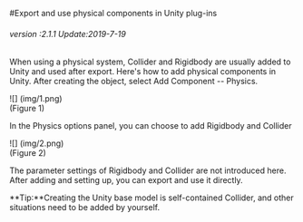 #Export and use physical components in Unity plug-ins

###### *version :2.1.1   Update:2019-7-19*

When using a physical system, Collider and Rigidbody are usually added to Unity and used after export. Here's how to add physical components in Unity. After creating the object, select Add Component -- Physics.

![] (img/1.png)<br> (Figure 1)

In the Physics options panel, you can choose to add Rigidbody and Collider

![] (img/2.png)<br> (Figure 2)

The parameter settings of Rigidbody and Collider are not introduced here. After adding and setting up, you can export and use it directly.

**Tip:**Creating the Unity base model is self-contained Collider, and other situations need to be added by yourself.

